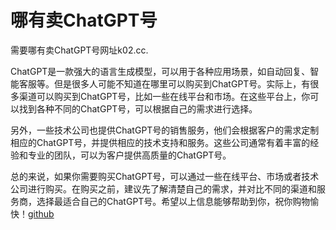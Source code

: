 # 哪有卖ChatGPT号

需要哪有卖ChatGPT号网址k02.cc.

ChatGPT是一款强大的语言生成模型，可以用于各种应用场景，如自动回复、智能客服等。但是很多人可能不知道在哪里可以购买到ChatGPT号。实际上，有很多渠道可以购买到ChatGPT号，比如一些在线平台和市场。在这些平台上，你可以找到各种不同的ChatGPT号，可以根据自己的需求进行选择。

另外，一些技术公司也提供ChatGPT号的销售服务，他们会根据客户的需求定制相应的ChatGPT号，并提供相应的技术支持和服务。这些公司通常有着丰富的经验和专业的团队，可以为客户提供高质量的ChatGPT号。

总的来说，如果你需要购买ChatGPT号，可以通过一些在线平台、市场或者技术公司进行购买。在购买之前，建议先了解清楚自己的需求，并对比不同的渠道和服务商，选择最适合自己的ChatGPT号。希望以上信息能够帮助到你，祝你购物愉快！[github](https://github.com)